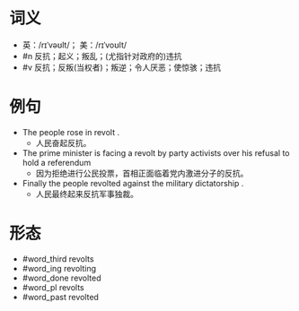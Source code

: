 # 词义
- 英：/rɪˈvəʊlt/； 美：/rɪˈvoʊlt/
- #n 反抗；起义；叛乱；(尤指针对政府的)违抗
- #v 反抗；反叛(当权者)；叛逆；令人厌恶；使惊骇；违抗
# 例句
- The people rose in revolt .
	- 人民奋起反抗。
- The prime minister is facing a revolt by party activists over his refusal to hold a referendum
	- 因为拒绝进行公民投票，首相正面临着党内激进分子的反抗。
- Finally the people revolted against the military dictatorship .
	- 人民最终起来反抗军事独裁。
# 形态
- #word_third revolts
- #word_ing revolting
- #word_done revolted
- #word_pl revolts
- #word_past revolted
